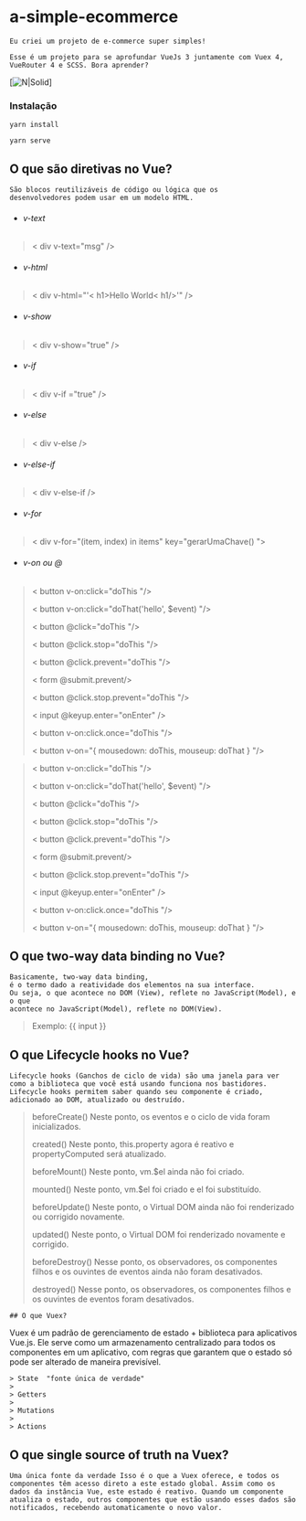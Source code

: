 # a-simple-ecommerce
```
Eu criei um projeto de e-commerce super simples!

Esse é um projeto para se aprofundar VueJs 3 juntamente com Vuex 4, VueRouter 4 e SCSS. Bora aprender?
```
[![N|Solid](https://assets.codepen.io/t-1003/internal/avatars/teams/default.png?fit=crop&format=auto&height=150&version=1513627136&width=150)]

### Instalação
```
yarn install
```
```
yarn serve
```

## O que são diretivas no Vue?
```
São blocos reutilizáveis ​​de código ou lógica que os 
desenvolvedores podem usar em um modelo HTML.
```
 * ###### v-text 
 > < div v-text="msg" />
 *  ###### v-html
 > < div v-html="'< h1>Hello World< h1/>'" />
 * ###### v-show
 > < div v-show="true" />
 * ###### v-if
 > < div v-if ="true" />
 * ###### v-else
 > < div v-else />
 * ###### v-else-if
> < div v-else-if />
 * ###### v-for
> < div v-for="(item, index) in items" key="gerarUmaChave() ">
* ###### v-on ou @

> < button v-on:click="doThis "/>
>
> < button v-on:click="doThat('hello', $event) "/>
>
> < button @click="doThis "/>
>
> < button @click.stop="doThis "/>
>
> < button @click.prevent="doThis "/>
>
> < form @submit.prevent/>
>
> < button @click.stop.prevent="doThis "/>
>
> < input @keyup.enter="onEnter" />
>
> < button v-on:click.once="doThis "/>
>
> < button v-on="{ mousedown: doThis, mouseup: doThat } "/>

> < button v-on:click="doThis "/>
>
> < button v-on:click="doThat('hello', $event) "/>
>
> < button @click="doThis "/>
>
> < button @click.stop="doThis "/>
>
> < button @click.prevent="doThis "/>
>
> < form @submit.prevent/>
>
> < button @click.stop.prevent="doThis "/>
>
> < input @keyup.enter="onEnter" />
>
> < button v-on:click.once="doThis "/>
>
> < button v-on="{ mousedown: doThis, mouseup: doThat } "/>

## O que two-way data binding no Vue?
```
Basicamente, two-way data binding, 
é o termo dado a reatividade dos elementos na sua interface. 
Ou seja, o que acontece no DOM (View), reflete no JavaScript(Model), e o que 
acontece no JavaScript(Model), reflete no DOM(View). 
```
>  Exemplo: {{ input }}

## O que Lifecycle hooks no Vue?
```
Lifecycle hooks (Ganchos de ciclo de vida) são uma janela para ver
como a biblioteca que você está usando funciona nos bastidores.
Lifecycle hooks permitem saber quando seu componente é criado, 
adicionado ao DOM, atualizado ou destruído.
```
> beforeCreate() Neste ponto, os eventos e o ciclo de vida foram inicializados.
>
> created() Neste ponto, this.property agora é reativo e propertyComputed será atualizado.
>
> beforeMount() Neste ponto, vm.$el ainda não foi criado.
>
> mounted() Neste ponto, vm.$el foi criado e el foi substituído.
>
> beforeUpdate() Neste ponto, o Virtual DOM ainda não foi renderizado ou corrigido novamente.
>
> updated()  Neste ponto, o Virtual DOM foi renderizado novamente e corrigido.
>
> beforeDestroy()  Nesse ponto, os observadores, os componentes filhos e os ouvintes de eventos ainda não foram desativados.
>
>  destroyed() Nesse ponto, os observadores, os componentes filhos e os ouvintes de eventos foram desativados.

```
## O que Vuex?
```
Vuex é um padrão de gerenciamento de estado + biblioteca para aplicativos Vue.js. 
Ele serve como um armazenamento centralizado para todos os componentes em um aplicativo, 
com regras que garantem que o estado só pode ser alterado de maneira previsível. 
```
> State  "fonte única de verdade"
>
> Getters
>
> Mutations
>
> Actions

```
## O que single source of truth na Vuex?
```
Uma única fonte da verdade Isso é o que a Vuex oferece, e todos os componentes têm acesso direto a este estado global. Assim como os dados da instância Vue, este estado é reativo. Quando um componente atualiza o estado, outros componentes que estão usando esses dados são notificados, recebendo automaticamente o novo valor.
```

